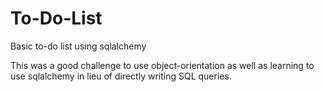 # To-Do-List
Basic to-do list using sqlalchemy

This was a good challenge to use object-orientation as well as learning to use sqlalchemy in lieu of directly writing SQL queries.
